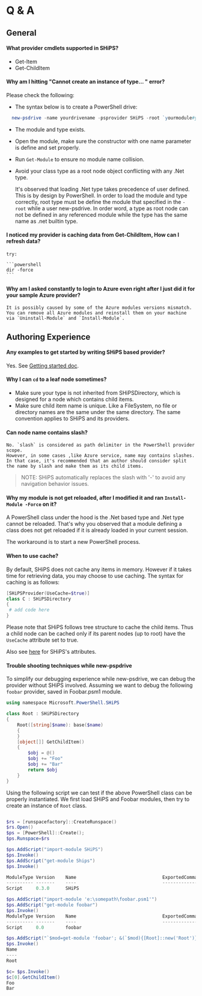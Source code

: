 # Q & A

## General

#### What provider cmdlets supported in SHiPS?

- Get-Item
- Get-ChildItem

#### Why am I hitting "Cannot create an instance of type... " error?

  Please check the following:

  - The syntax below is to create a PowerShell drive:

  ```powershell
    new-psdrive -name yourdrivename -psprovider SHiPS -root `yourmodule#yourtype`
  ```
  - The module and type exists.
  - Open the module, make sure the constructor with one name  parameter is define and set properly.
  - Run `Get-Module` to ensure no module name collision.
  - Avoid your class type as a root node object conflicting with any .Net type.

    It's observed that loading .Net type takes precedence of user defined.
    This is by design by PowerShell.
    In order to load the module and type correctly, root type must be define the module that specified in the `-root` while a user new-psdrive.
    In order word, a type as root node can not be defined in any referenced module while the type has the same name as .net builtin type.

#### I noticed my provider is caching data from Get-ChildItem, How can I refresh data?

    try:

    ```powershell
    dir -force
    ```

#### Why am I asked constantly to login to Azure even right after I just did it for your sample Azure provider?

    It is possibly caused by some of the Azure modules versions mismatch.
    You can remove all Azure modules and reinstall them on your machine via `Uninstall-Module` and `Install-Module`.



## Authoring Experience

#### Any examples to get started by writing SHiPS based provider?

  Yes. See [Getting started doc][gs].

#### Why I can `cd` to a leaf node sometimes?

  - Make sure your type is not inherited from SHiPSDirectory, which is designed for a node which contains child items.
  - Make sure child item name is unique. Like a FileSystem, no file or directory names are the same under the same directory.
  The same convention applies to SHiPS and its providers.

#### Can node name contains slash?

    No. `slash` is considered as path delimiter in the PowerShell provider scope.
    However, in some cases ,like Azure service, name may contains slashes.
    In that case, it's recommended that an author should consider split the name by slash and make them as its child items.

  >NOTE: SHiPS automatically replaces the slash with '-' to avoid any navigation behavior issues.

#### Why my module is not get reloaded, after I modified it and ran `Install-Module -Force` on it?

  A PowerShell class under the hood is the .Net based type and .Net type cannot be reloaded.
  That's why you observed that a module defining a class does not get reloaded if it is already loaded in your current session.

  The workaround is to start a new PowerShell process.

#### When to use cache?

  By default, SHiPS does not cache any items in memory.
  However if it takes time for retrieving data, you may choose to use caching.
  The syntax for caching is as follows:

   ```powershell
  [SHiPSProvider(UseCache=$true)]
  class C : SHiPSDirectory
  {
    # add code here
  }
  ```

  Please note that SHiPS follows tree structure to cache the child items.
  Thus a child node can be cached only if its parent nodes (up to root) have the `UseCache` attribute set to true.

  Also see [here][attribute] for SHiPS's attributes.

#### Trouble shooting techniques while new-pspdrive
To simplify our debugging experience while new-psdrive, we can debug the provider without SHiPS involved. Assuming we want to debug the following `foobar` provider, saved in Foobar.psm1 module.

``` powerShell
using namespace Microsoft.PowerShell.SHiPS

class Root : SHiPSDirectory
{
    Root([string]$name): base($name)
    {
    }
    [object[]] GetChildItem()
    {
        $obj = @()
        $obj += "Foo"
        $obj += "Bar"
        return $obj
    }
}


```

Using the following script we can test if the above PowerShell class can be properly instantiated.
We first load SHiPS and Foobar modules, then try to create an instance of `Root` class.

``` powerShell

$rs = [runspacefactory]::CreateRunspace()
$rs.Open()
$ps = [PowerShell]::Create();
$ps.Runspace=$rs

$ps.AddScript("import-module SHiPS")
$ps.Invoke()
$ps.AddScript("get-module Ships")
$ps.Invoke()

ModuleType Version    Name                                ExportedCommands
---------- -------    ----                                ----------------
Script     0.3.0      SHiPS

$ps.AddScript("import-module 'e:\somepath\foobar.psm1'")
$ps.AddScript("get-module foobar")
$ps.Invoke()
ModuleType Version    Name                                ExportedCommands
---------- -------    ----                                ----------------
Script     0.0        foobar

$ps.AddScript("`$mod=get-module 'foobar'; &(`$mod){[Root]::new('Root')}")
$ps.Invoke()
Name
----
Root

$c= $ps.Invoke()
$c[0].GetChildItem()
Foo
Bar

```


[attribute]: ./PublicAPIsAndMore.md
[gs]: ./README.md
